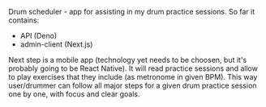 Drum scheduler - app for assisting in my drum practice sessions. So far it contains:
- API (Deno)
- admin-client (Next.js)

Next step is a mobile app (technology yet needs to be choosen, but it's probably going to be React Native). 
It will read practice sessions and allow to play exercises that they include (as metronome in given BPM). This way user/drummer can follow all major steps for a given drum practice session one by one, with focus and clear goals.

